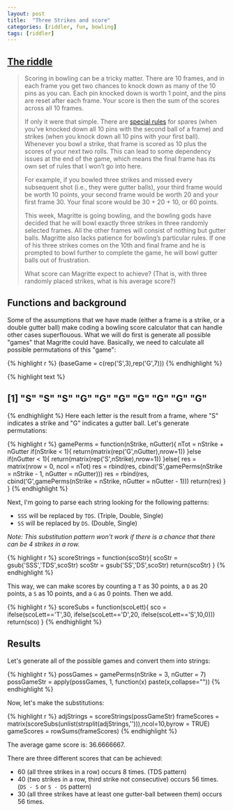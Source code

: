 ```yaml
---
layout: post
title:  "Three Strikes and score"
categories: [riddler, fun, bowling]
tags: [riddler]
---
```



## [The riddle](https://fivethirtyeight.com/features/can-you-bowl-three-strikes/)

> Scoring in bowling can be a tricky matter. There are 10 frames, and in each frame you get two chances to knock down as many of the 10 pins as you can. Each pin knocked down is worth 1 point, and the pins are reset after each frame. Your score is then the sum of the scores across all 10 frames.
>
> If only it were that simple. There are [special rules](http://www.fryes4fun.com/Bowling/scoring.htm) for spares (when you’ve knocked down all 10 pins with the second ball of a frame) and strikes (when you knock down all 10 pins with your first ball). Whenever you bowl a strike, that frame is scored as 10 plus the scores of your next two rolls. This can lead to some dependency issues at the end of the game, which means the final frame has its own set of rules that I won’t go into here.
>
> For example, if you bowled three strikes and missed every subsequent shot (i.e., they were gutter balls), your third frame would be worth 10 points, your second frame would be worth 20 and your first frame 30. Your final score would be 30 + 20 + 10, or 60 points.
>
> This week, Magritte is going bowling, and the bowling gods have decided that he will bowl exactly three strikes in three randomly selected frames. All the other frames will consist of nothing but gutter balls. Magritte also lacks patience for bowling’s particular rules. If one of his three strikes comes on the 10th and final frame and he is prompted to bowl further to complete the game, he will bowl gutter balls out of frustration.
>
> What score can Magritte expect to achieve? (That is, with three randomly placed strikes, what is his average score?)

## Functions and background

Some of the assumptions that we have made (either a frame is a strike, or a double gutter ball) make coding a bowling score calculator that can handle other cases superflouous.  What we will do first is generate all possible "games" that Magritte could have.  Basically, we need to calculate all possible permutations of this "game":


{% highlight r %}
(baseGame = c(rep('S',3),rep('G',7)))
{% endhighlight %}



{% highlight text %}
##  [1] "S" "S" "S" "G" "G" "G" "G" "G" "G" "G"
{% endhighlight %}
Here each letter is the result from a frame, where "S" indicates a strike and "G" indicates a gutter ball.  Let's generate permutations:


{% highlight r %}
gamePerms = function(nStrike, nGutter){
    nTot = nStrike + nGutter
    if(nStrike < 1){
        return(matrix(rep('G',nGutter),nrow=1))
    }else if(nGutter < 1){
        return(matrix(rep('S',nStrike),nrow=1))
    }else{
        res = matrix(nrow = 0, ncol = nTot)
        res = rbind(res, cbind('S',gamePerms(nStrike = nStrike - 1, nGutter = nGutter)))
        res = rbind(res, cbind('G',gamePerms(nStrike = nStrike, nGutter = nGutter - 1)))
        return(res)
    }
}
{% endhighlight %}

Next, I'm going to parse each string looking for the following patterns:

- `SSS` will be replaced by `TDS`.  (Triple, Double, Single)
- `SS` will be replaced by `DS`. (Double, Single)

*Note: This substitution pattern won't work if there is a chance that there can be 4 strikes in a row.*


{% highlight r %}
scoreStrings = function(scoStr){
    scoStr = gsub('SSS','TDS',scoStr)
    scoStr = gsub('SS','DS',scoStr)
    return(scoStr)
}
{% endhighlight %}

This way, we can make scores by counting a `T` as 30 points, a `D` as 20 points, a `S` as 10 points, and a `G` as 0 points.  Then we add.  


{% highlight r %}
scoreSubs = function(scoLett){
    sco = ifelse(scoLett=='T',30,
                 ifelse(scoLett=='D',20,
                        ifelse(scoLett=='S',10,0)))
    return(sco)
}
{% endhighlight %}

## Results

Let's generate all of the possible games and convert them into strings:


{% highlight r %}
possGames = gamePerms(nStrike = 3, nGutter = 7)
possGameStr = apply(possGames, 1, function(x) paste(x,collapse=""))
{% endhighlight %}

Now, let's make the substitutions:

{% highlight r %}
adjStrings = scoreStrings(possGameStr)
frameScores = matrix(scoreSubs(unlist(strsplit(adjStrings,''))),ncol=10,byrow = TRUE)
gameScores = rowSums(frameScores)
{% endhighlight %}

The average game score is: 36.6666667.  

There are three different scores that can be achieved:

- 60 (all three strikes in a row) occurs 8 times. (TDS pattern)
- 40 (two strikes in a row, third strike not consecutive) occurs 56 times. (`DS - S` or `S - DS` pattern)
- 30 (all three strikes have at least one gutter-ball between them) occurs 56 times.


